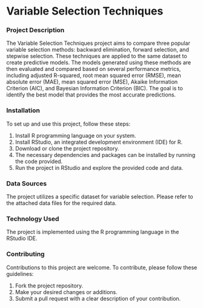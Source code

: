 <h1>Variable Selection Techniques</h1>

<h3>Project Description</h3>
The Variable Selection Techniques project aims to compare three popular variable selection methods: backward elimination, forward selection, and stepwise selection. These techniques are applied to the same dataset to create predictive models. The models generated using these methods are then evaluated and compared based on several performance metrics, including adjusted R-squared, root mean squared error (RMSE), mean absolute error (MAE), mean squared error (MSE), Akaike Information Criterion (AIC), and Bayesian Information Criterion (BIC). The goal is to identify the best model that provides the most accurate predictions.

<h3>Installation</h3>
To set up and use this project, follow these steps:

1. Install R programming language on your system. <br>
2. Install RStudio, an integrated development environment (IDE) for R. <br>
3. Download or clone the project repository. <br>
4. The necessary dependencies and packages can be installed by running the code provided. <br>
5. Run the project in RStudio and explore the provided code and data. <br>

<h3>Data Sources</h3>
The project utilizes a specific dataset for variable selection. Please refer to the attached data files for the required data.

<h3>Technology Used</h3>
The project is implemented using the R programming language in the RStudio IDE.


<h3>Contributing</h3>
Contributions to this project are welcome. To contribute, please follow these guidelines:

1. Fork the project repository. <br>
2. Make your desired changes or additions. <br>
3. Submit a pull request with a clear description of your contribution.
